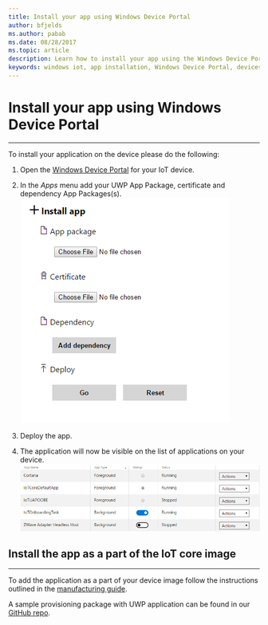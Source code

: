 ```yaml
---
title: Install your app using Windows Device Portal
author: bfjelds
ms.author: pabab
ms.date: 08/28/2017
ms.topic: article
description: Learn how to install your app using the Windows Device Portal or as part of the IoT core image.
keywords: windows iot, app installation, Windows Device Portal, devices
---
```


# Install your app using Windows Device Portal
___

To install your application on the device please do the following:

1. Open the [Windows Device Portal](https://developer.microsoft.com/en-us/windows/iot/docs/deviceportal) for your IoT device.

2. In the *Apps* menu add your UWP App Package, certificate and dependency App Packages(s).
 ![Install App](../media/AppInstaller/InstallApp.png)

3. Deploy the app.

4. The application will now be visible on the list of applications on your device.
 ![App List](../media/AppInstaller/AppList.png)


## Install the app as a part of the IoT core image   
___

To add the application as a part of your device image follow the instructions outlined in the [manufacturing guide](https://msdn.microsoft.com/en-us/windows/hardware/commercialize/manufacture/iot/deploy-your-app-with-a-standard-board).

A sample provisioning package with UWP application can be found in our [GitHub repo](https://github.com/ms-iot/iot-adk-addonkit/tree/develop/Source-arm/Packages/Appx.Main).
